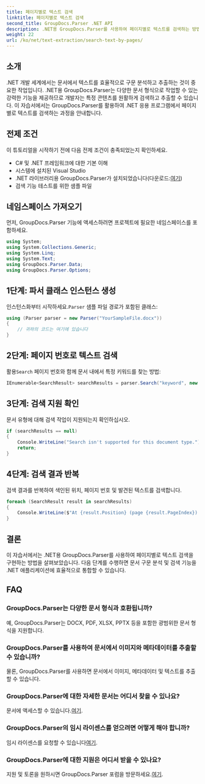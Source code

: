 ```yaml
---
title: 페이지별로 텍스트 검색
linktitle: 페이지별로 텍스트 검색
second_title: GroupDocs.Parser .NET API
description: .NET용 GroupDocs.Parser를 사용하여 페이지별로 텍스트를 검색하는 방법을 알아보세요. .NET 애플리케이션의 문서에서 특정 콘텐츠를 효율적으로 추출합니다.
weight: 22
url: /ko/net/text-extraction/search-text-by-pages/
---
```

## 소개
.NET 개발 세계에서는 문서에서 텍스트를 효율적으로 구문 분석하고 추출하는 것이 중요한 작업입니다. .NET용 GroupDocs.Parser는 다양한 문서 형식으로 작업할 수 있는 강력한 기능을 제공하므로 개발자는 특정 콘텐츠를 원활하게 검색하고 추출할 수 있습니다. 이 자습서에서는 GroupDocs.Parser를 활용하여 .NET 응용 프로그램에서 페이지별로 텍스트를 검색하는 과정을 안내합니다.
## 전제 조건
이 튜토리얼을 시작하기 전에 다음 전제 조건이 충족되었는지 확인하세요.
- C# 및 .NET 프레임워크에 대한 기본 이해
- 시스템에 설치된 Visual Studio
-  .NET 라이브러리용 GroupDocs.Parser가 설치되었습니다(다운로드:[여기](https://releases.groupdocs.com/parser/net/))
- 검색 기능 테스트를 위한 샘플 파일
## 네임스페이스 가져오기
먼저, GroupDocs.Parser 기능에 액세스하려면 프로젝트에 필요한 네임스페이스를 포함하세요.
```csharp
using System;
using System.Collections.Generic;
using System.Linq;
using System.Text;
using GroupDocs.Parser.Data;
using GroupDocs.Parser.Options;
```
## 1단계: 파서 클래스 인스턴스 생성
 인스턴스화부터 시작하세요.`Parser` 샘플 파일 경로가 포함된 클래스:
```csharp
using (Parser parser = new Parser("YourSampleFile.docx"))
{
    // 귀하의 코드는 여기에 있습니다
}
```
## 2단계: 페이지 번호로 텍스트 검색
 활용`Search` 페이지 번호와 함께 문서 내에서 특정 키워드를 찾는 방법:
```csharp
IEnumerable<SearchResult> searchResults = parser.Search("keyword", new SearchOptions(false, false, false, true));
```
## 3단계: 검색 지원 확인
문서 유형에 대해 검색 작업이 지원되는지 확인하십시오.
```csharp
if (searchResults == null)
{
    Console.WriteLine("Search isn't supported for this document type.");
    return;
}
```
## 4단계: 검색 결과 반복
검색 결과를 반복하여 색인된 위치, 페이지 번호 및 발견된 텍스트를 검색합니다.
```csharp
foreach (SearchResult result in searchResults)
{
    Console.WriteLine($"At {result.Position} (page {result.PageIndex}): {result.Text}");
}
```
## 결론
이 자습서에서는 .NET용 GroupDocs.Parser를 사용하여 페이지별로 텍스트 검색을 구현하는 방법을 살펴보았습니다. 다음 단계를 수행하면 문서 구문 분석 및 검색 기능을 .NET 애플리케이션에 효율적으로 통합할 수 있습니다.

## FAQ
### GroupDocs.Parser는 다양한 문서 형식과 호환됩니까?
예, GroupDocs.Parser는 DOCX, PDF, XLSX, PPTX 등을 포함한 광범위한 문서 형식을 지원합니다.
### GroupDocs.Parser를 사용하여 문서에서 이미지와 메타데이터를 추출할 수 있습니까?
물론, GroupDocs.Parser를 사용하면 문서에서 이미지, 메타데이터 및 텍스트를 추출할 수 있습니다.
### GroupDocs.Parser에 대한 자세한 문서는 어디서 찾을 수 있나요?
 문서에 액세스할 수 있습니다.[여기](https://tutorials.groupdocs.com/parser/net/).
### GroupDocs.Parser의 임시 라이센스를 얻으려면 어떻게 해야 합니까?
 임시 라이센스를 요청할 수 있습니다[여기](https://purchase.groupdocs.com/temporary-license/).
### GroupDocs.Parser에 대한 지원은 어디서 받을 수 있나요?
 지원 및 토론을 원하시면 GroupDocs.Parser 포럼을 방문하세요.[여기](https://forum.groupdocs.com/c/parser/17).